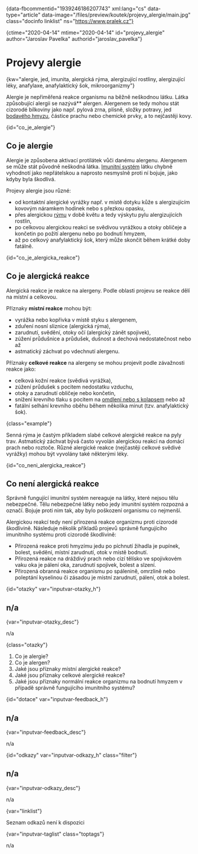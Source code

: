 
{data-fbcommentid="1939246186207743" xml:lang="cs" data-type="article" data-image="/files/preview/koutek/projevy_alergie/main.jpg" class="docinfo linklist" ns="https://www.pralek.cz"}

{ctime="2020-04-14" mtime="2020-04-14" id="projevy\_alergie" author="Jaroslav Pavelka" authorid="jaroslav\_pavelka"}

# Projevy alergie

<!-- generated attribute kw by user_udpatekw.sh on 2020-04-10, do not edit -->

{kw="alergie, jed, imunita, alergická rýma, alergizující rostliny, alergizující léky, anafylaxe, anafylaktický šok, mikroorganizmy"}

Alergie je nepřiměřená reakce organismu na běžně neškodnou látku. Látka způsobující alergii se nazývá** alergen. Alergenem se tedy mohou stát cizorodé bílkoviny jako např. pylová zrna, plísně, složky potravy, jed [bodavého hmyzu][1], částice prachu nebo chemické prvky, a to nejčastěji kovy.

{id="co\_je\_alergie"}

## Co je alergie

Alergie je způsobena aktivací protilátek vůči danému alergenu. Alergenem se může stát původně neškodná látka. [Imunitní systém][2] látku chybně vyhodnotí jako nepřátelskou a naprosto nesmyslně proti ní bojuje, jako kdyby byla škodlivá.

Projevy alergie jsou různé: 

  * od kontaktní alergické vyrážky např. v místě dotyku kůže s alergizujícím kovovým náramkem hodinek nebo s přezkou opasku,
  * přes alergickou [rýmu][3] v době květu a tedy výskytu pylu alergizujících rostlin,
  * po celkovou alergickou reakci se svědivou vyrážkou a otoky obličeje a končetin po požití alergenu nebo po bodnutí hmyzem,
  * až po celkový anafylaktický šok, který může skončit během krátké doby fatálně.



{id="co\_je\_alergicka_reakce"}

## Co je alergická reakce

Alergická reakce je reakce na alergeny. Podle oblasti projevu se reakce dělí na místní a celkovou.

Příznaky **místní reakce** mohou být: 

  * vyrážka nebo kopřivka v místě styku s alergenem,
  * zduření nosní sliznice (alergická rýma),
  * zarudnutí, svědění, otoky očí (alergický zánět spojivek),
  * zúžení průdušnice a průdušek, dušnost a dechová nedostatečnost nebo až
  * astmatický záchvat po vdechnutí alergenu.



Příznaky **celkové reakce** na alergeny se mohou projevit podle závažnosti reakce jako: 

  * celková kožní reakce (svědivá vyrážka),
  * zúžení průdušek s pocitem nedostatku vzduchu,
  * otoky a zarudnutí obličeje nebo končetin,
  * snížení krevního tlaku s pocitem na [omdlení nebo s kolapsem][4] nebo až
  * fatální selhání krevního oběhu během několika minut (tzv. anafylaktický šok).



{class="example"}

Senná rýma je častým příkladem slabé celkové alergické reakce na pyly trav. Astmatický záchvat bývá často vyvolán alergickou reakcí na domácí prach nebo roztoče. Různé alergické reakce (nejčastěji celkové svědivé vyrážky) mohou být vyvolány také některými léky.

{id="co\_neni\_alergicka_reakce"}

## Co není alergická reakce

Správně fungující imunitní systém nereaguje na látky, které nejsou tělu nebezpečné. Tělu nebezpečné látky nebo jedy imunitní systém rozpozná a označí. Bojuje proti nim tak, aby bylo poškození organismu co nejmenší.

Alergickou reakcí tedy není přirozená reakce organizmu proti cizorodé škodlivině. Následuje několik příkladů projevů správně fungujícího imunitního systému proti cizorodé škodlivině: 

  * Přirozená reakce proti hmyzímu jedu po píchnutí žihadla je pupínek, bolest, svědění, místní zarudnutí, otok v místě bodnutí.
  * Přirozená reakce na dráždivý prach nebo cizí tělísko ve spojivkovém vaku oka je pálení oka, zarudnutí spojivek, bolest a slzení.
  * Přirozená obranná reakce organismu po spálenině, omrzlině nebo poleptání kyselinou či zásadou je místní zarudnutí, pálení, otok a bolest.



{id="otazky" var="inputvar-otazky_h"}

## n/a

{var="inputvar-otazky_desc"}

n/a

{class="otazky"}

  1. Co je alergie?
  2. Co je alergen?
  3. Jaké jsou příznaky místní alergické reakce?
  4. Jaké jsou příznaky celkové alergické reakce?
  5. Jaké jsou příznaky normální reakce organizmu na bodnutí hmyzem v případě správně fungujícího imunitního systému?

{id="dotace" var="inputvar-feedback_h"}

## n/a

{var="inputvar-feedback_desc"}

n/a

{id="odkazy" var="inputvar-odkazy_h" class="filter"}

## n/a

{var="inputvar-odkazy_desc"}

n/a

{var="linklist"}

Seznam odkazů není k dispozici

{var="inputvar-taglist" class="toptags"}

n/a

 [1]: poraneni_jedovatym_zviretem
 [2]: imunita
 [3]: ryma_a_smrkani
 [4]: mdloba_neboli_kolaps

